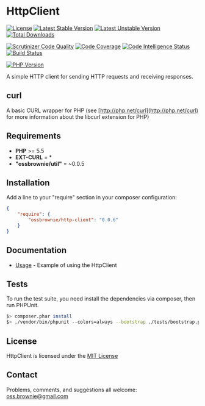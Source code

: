HttpClient
==========

[![License](https://poser.pugx.org/ossbrownie/http-client/license)](https://packagist.org/packages/ossbrownie/http-client)
[![Latest Stable Version](https://poser.pugx.org/ossbrownie/http-client/v/stable)](https://packagist.org/packages/ossbrownie/http-client)
[![Latest Unstable Version](https://poser.pugx.org/ossbrownie/http-client/v/unstable)](https://packagist.org/packages/ossbrownie/http-client)
[![Total Downloads](https://poser.pugx.org/ossbrownie/http-client/downloads)](https://packagist.org/packages/ossbrownie/http-client)

[![Scrutinizer Code Quality](https://scrutinizer-ci.com/g/ossbrownie/http-client/badges/quality-score.png?b=master)](https://scrutinizer-ci.com/g/ossbrownie/http-client/?branch=master)
[![Code Coverage](https://scrutinizer-ci.com/g/ossbrownie/http-client/badges/coverage.png?b=master)](https://scrutinizer-ci.com/g/ossbrownie/http-client/?branch=master)
[![Code Intelligence Status](https://scrutinizer-ci.com/g/ossbrownie/http-client/badges/code-intelligence.svg?b=master)](https://scrutinizer-ci.com/code-intelligence)
[![Build Status](https://travis-ci.org/ossbrownie/http-client.svg?branch=master)](https://travis-ci.org/ossbrownie/http-client)

[![PHP Version](https://img.shields.io/badge/PHP-%3E%3D5.5-brightgreen.svg)](https://php.net/)

A simple HTTP client for sending HTTP requests and receiving responses.

## curl
A basic CURL wrapper for PHP (see [http://php.net/curl](http://php.net/curl) for more information about the libcurl extension for PHP)


## Requirements
- **PHP** >= 5.5
- **EXT-CURL** = *
- **"ossbrownie/util"** = ~0.0.5


## Installation
Add a line to your "require" section in your composer configuration:

```json
{
    "require": {
        "ossbrownie/http-client": "0.0.6"
    }
}
```

## Documentation
- [Usage](https://github.com/ossbrownie/http-client/wiki/Usage) - Example of using the HttpClient


## Tests
To run the test suite, you need install the dependencies via composer, then run PHPUnit.
```bash
$> composer.phar install
$> ./vendor/bin/phpunit --colors=always --bootstrap ./tests/bootstrap.php ./tests
```


## License
HttpClient is licensed under the [MIT License](https://opensource.org/licenses/MIT)


## Contact
Problems, comments, and suggestions all welcome: [oss.brownie@gmail.com](mailto:oss.brownie@gmail.com)
